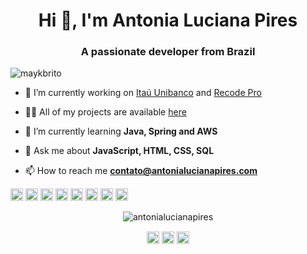 <h1 align="center">Hi 👋, I'm Antonia Luciana Pires</h1>
<h3 align="center">A passionate developer from Brazil </h3>
<p align="left"> <img src="https://komarev.com/ghpvc/?username=maykbrito" alt="maykbrito" /> </p>

- 🔭 I’m currently working on [Itaú Unibanco](https://www.itau.com.br/) and [Recode Pro](https://www.recodepro.org.br/)

- 👨‍💻 All of my projects are available [here](https://github.com/antonialucianapires/)

- 🌱 I’m currently learning **Java, Spring and AWS**

- 💬 Ask me about **JavaScript, HTML, CSS, SQL**

- 📫 How to reach me **contato@antonialucianapires.com**

<p align="left"><img src="https://konpa.github.io/devicon/devicon.git/icons/css3/css3-original-wordmark.svg" alt="css3" width="20" height="20"/> <img src="https://konpa.github.io/devicon/devicon.git/icons/electron/electron-original.svg" alt="electron" width="20" height="20"/> <img src="https://konpa.github.io/devicon/devicon.git/icons/html5/html5-original-wordmark.svg" alt="html5" width="20" height="20"/> <img src="https://konpa.github.io/devicon/devicon.git/icons/java/java-original-wordmark.svg" alt="java" width="20" height="20"/> <img src="https://konpa.github.io/devicon/devicon.git/icons/javascript/javascript-original.svg" alt="javascript" width="20" height="20"/> <img src="https://konpa.github.io/devicon/devicon.git/icons/typescript/typescript-original.svg" alt="typescript" width="20" height="20"/> <img src="https://konpa.github.io/devicon/devicon.git/icons/mysql/mysql-original-wordmark.svg" alt="mysql" width="20" height="20"/> <img src="https://konpa.github.io/devicon/devicon.git/icons/nodejs/nodejs-original-wordmark.svg" alt="nodejs" width="20" height="20"/></p><p align="center"> <img src="https://github-readme-stats.vercel.app/api?username=antonialucianapires&show_icons=true" alt="antonialucianapires" /> </p>

<p align="center">
<a href="https://linkedin.com/in/antonialucianapires" target="blank"><img align="center" src="https://cdn.jsdelivr.net/npm/simple-icons@3.0.1/icons/linkedin.svg" alt="antonialucianapires" height="20" width="20" /></a>
<a href="https://stackoverflow.com/antonialucianapires" target="blank"><img align="center" src="https://cdn.jsdelivr.net/npm/simple-icons@3.0.1/icons/stackoverflow.svg" alt="antonialucianapires" height="20" width="20" /></a>
<a href="https://instagram.com/antonialucianapires" target="blank"><img align="center" src="https://cdn.jsdelivr.net/npm/simple-icons@3.0.1/icons/instagram.svg" alt="antonialucianapires" height="20" width="20" /></a>
</p>

<!--
**antonialucianapires** is a ✨ _special_ ✨ repository because its `README.md` (this file) appears on your GitHub profile.

Here are some ideas to get you started:

- 🔭 I’m currently working on ...
- 🌱 I’m currently learning ...
- 👯 I’m looking to collaborate on ...
- 🤔 I’m looking for help with ...
- 💬 Ask me about ...
- 📫 How to reach me: ...
- 😄 Pronouns: ...
- ⚡ Fun fact: ...
-->
